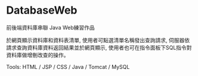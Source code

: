 # DatabaseWeb
前後端資料庫串聯 Java Web練習作品

於網頁顯示資料庫和資料表清單, 使用者可點選清單名稱發出查詢請求, 伺服器依請求查詢資料庫資料返回結果並於網頁顯示, 使用者也可在指令面板下SQL指令對資料庫做增刪改查的操作。

Tools: HTML / JSP / CSS / Java / Tomcat / MySQL 
